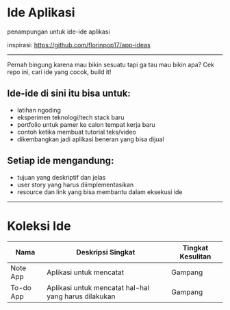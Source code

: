 # Ide Aplikasi
penampungan untuk ide-ide aplikasi

inspirasi: https://github.com/florinpop17/app-ideas

---

Pernah bingung karena mau bikin sesuatu tapi ga tau mau bikin apa? Cek repo ini, cari ide yang cocok, build it!

## Ide-ide di sini itu bisa untuk:
- latihan ngoding
- eksperimen teknologi/tech stack baru
- portfolio untuk pamer ke calon tempat kerja baru
- contoh ketika membuat tutorial teks/video
- dikembangkan jadi aplikasi beneran yang bisa dijual

## Setiap ide mengandung:
- tujuan yang deskriptif dan jelas
- user story yang harus diimplementasikan
- resource dan link yang bisa membantu dalam eksekusi ide

---

# Koleksi Ide

| Nama      | Deskripsi Singkat                                    | Tingkat Kesulitan |
|-----------|------------------------------------------------------|-------------------|
| Note App  | Aplikasi untuk mencatat                              | Gampang           |
| To-do App | Aplikasi untuk mencatat hal-hal yang harus dilakukan | Gampang           |
